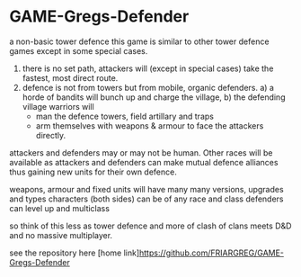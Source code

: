 # GAME-Gregs-Defender
a non-basic tower defence
this game is similar to other tower defence games except in some special cases.

1) there is no set path, attackers will (except in special cases) take the fastest, most direct route.
2) defence is not from towers but from mobile, organic defenders.
  a) a horde of bandits will bunch up and charge the village, 
  b) the defending village warriors will 
    - man the defence towers, field artillary and traps 
    - arm themselves with weapons & armour to face the attackers directly.

attackers and defenders may or may not be human. Other races will be available as attackers and defenders can make mutual defence alliances thus gaining new units for their own defence.

weapons, armour and fixed units will have many many versions, upgrades and types
characters (both sides) can be of any race and class
defenders can level up and multiclass

so think of this less as tower defence and more of clash of clans meets D&D and no massive multiplayer.

see the repository here [home link]<https://github.com/FRIARGREG/GAME-Gregs-Defender>

